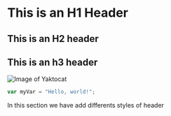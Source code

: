 # This is an H1 Header
## This is an H2 header
## This is an h3 header

![Image of Yaktocat](https://octodex.github.com/images/yaktocat.png)


``` javascript
var myVar = "Hello, world!";
```



In this section we have add differents styles of header
